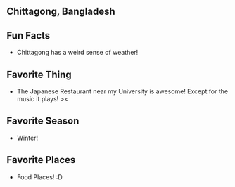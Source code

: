 ## Chittagong, Bangladesh

## Fun Facts
- Chittagong has a weird sense of weather!

## Favorite Thing
- The Japanese Restaurant near my University is awesome! Except for the music it plays! ><

## Favorite Season
- Winter!

## Favorite Places
- Food Places! :D
